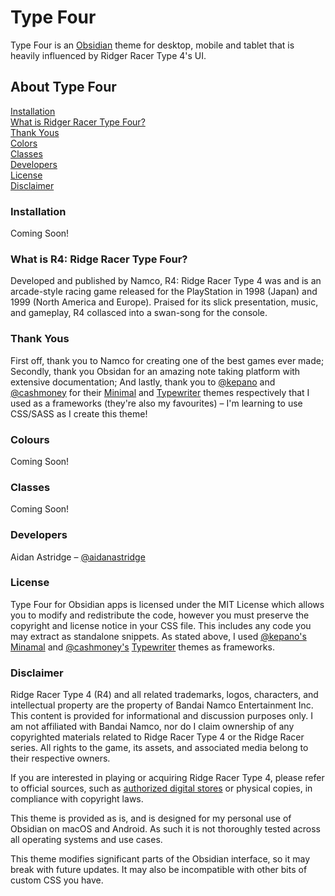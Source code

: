 # Type Four

Type Four is an [Obsidian](https://obsidian.md/) theme for desktop, mobile and tablet that is heavily influenced by Ridger Racer Type 4's UI.

## About Type Four

[Installation](#installation)
<br>
[What is Ridger Racer Type Four?](https://github.com/aidanastridge/obsidian-type-four/blob/main/README.md#what-is-r4-ridge-racer-type-four)
<br>
[Thank Yous](https://github.com/aidanastridge/obsidian-type-four/blob/main/README.md#thank-yous)
<br>
[Colors](https://github.com/aidanastridge/obsidian-type-four/blob/main/README.md#colors)
<br>
[Classes](https://github.com/aidanastridge/obsidian-type-four/blob/main/README.md#classes)
<br>
[Developers](https://github.com/aidanastridge/obsidian-type-four/blob/main/README.md#developers)
<br>
[License](https://github.com/aidanastridge/obsidian-type-four/blob/main/README.md#license)
<br>
[Disclaimer](https://github.com/aidanastridge/obsidian-type-four/blob/main/README.md#disclaimer)

### Installation

Coming Soon!

### What is R4: Ridge Racer Type Four?

Developed and published by Namco, R4: Ridge Racer Type 4 was and is an arcade-style racing game released for the PlayStation in 1998 (Japan) and 1999 (North America and Europe). Praised for its slick presentation, music, and gameplay, R4 collasced into a swan-song for the console. 

### Thank Yous

First off, thank you to Namco for creating one of the best games ever made; Secondly, thank you Obsidan for an amazing note taking platform with extensive documentation; And lastly, thank you to [@kepano](https://github.com/kepano) and [@cashmoney](https://github.com/crashmoney) for their [Minimal](https://github.com/kepano/obsidian-minimal) and [Typewriter](https://github.com/crashmoney/obsidian-typewriter) themes respectively that I used as a frameworks (they're also my favourites) – I'm learning to use CSS/SASS as I create this theme!

### Colours

Coming Soon!

### Classes

Coming Soon!

### Developers

Aidan Astridge – [@aidanastridge](https://github.com/aidanastridge)

### License

Type Four for Obsidian apps is licensed under the MIT License which allows you to modify and redistribute the code, however you must preserve the copyright and license notice in your CSS file. This includes any code you may extract as standalone snippets.
As stated above, I used [@kepano's](https://github.com/kepano) [Minamal](https://github.com/kepano/obsidian-minimal) and [@cashmoney's](https://github.com/crashmoney) [Typewriter](https://github.com/crashmoney/obsidian-typewriter) themes as frameworks. 

### Disclaimer

Ridge Racer Type 4 (R4) and all related trademarks, logos, characters, and intellectual property are the property of Bandai Namco Entertainment Inc. This content is provided for informational and discussion purposes only. I am not affiliated with Bandai Namco, nor do I claim ownership of any copyrighted materials related to Ridge Racer Type 4 or the Ridge Racer series. All rights to the game, its assets, and associated media belong to their respective owners.

If you are interested in playing or acquiring Ridge Racer Type 4, please refer to official sources, such as [authorized digital stores](https://store.playstation.com/en-ca/product/UP0700-CUSA33746_00-SLUS007970000000/) or physical copies, in compliance with copyright laws.

This theme is provided as is, and is designed for my personal use of Obsidian on macOS and Android. As such it is not thoroughly tested across all operating systems and use cases.

This theme modifies significant parts of the Obsidian interface, so it may break with future updates. It may also be incompatible with other bits of custom CSS you have.

